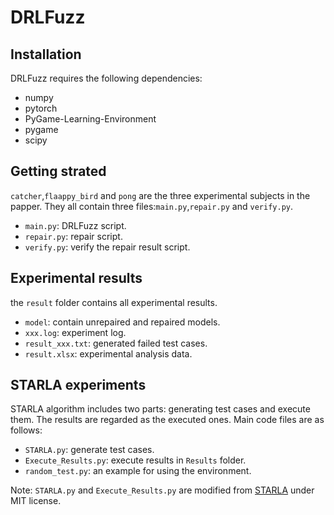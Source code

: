 # DRLFuzz

## Installation
DRLFuzz requires the following dependencies:
* numpy
* pytorch
* PyGame-Learning-Environment
* pygame
* scipy

## Getting strated
```catcher```,```flaappy_bird``` and ```pong``` are the three experimental subjects in the papper. They all contain three files:```main.py```,```repair.py``` and ```verify.py```.
* ```main.py```: DRLFuzz script.
* ```repair.py```: repair script.
* ```verify.py```: verify the repair result script.

## Experimental results
the ```result``` folder contains all experimental results.
* ```model```: contain unrepaired and repaired models.
* ```xxx.log```: experiment log.
* ```result_xxx.txt```: generated failed test cases.
* ```result.xlsx```: experimental analysis data.

## STARLA experiments

STARLA algorithm includes two parts: generating test cases and execute them. The results are regarded as the executed ones. Main code files are as follows:

* ```STARLA.py```: generate test cases.
* ```Execute_Results.py```: execute results in ```Results``` folder.
* ```random_test.py```: an example for using the environment. 

Note: ```STARLA.py``` and ```Execute_Results.py``` are modified from [STARLA](https://github.com/amirhosseinzlf/STARLA) under MIT license.
